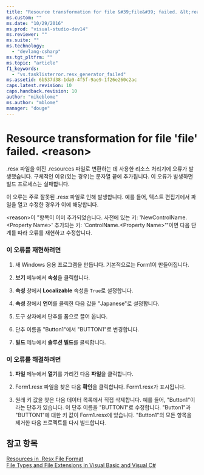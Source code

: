 ```yaml
---
title: "Resource transformation for file &#39;file&#39; failed. &lt;reason&gt; | Microsoft Docs"
ms.custom: ""
ms.date: "10/29/2016"
ms.prod: "visual-studio-dev14"
ms.reviewer: ""
ms.suite: ""
ms.technology: 
  - "devlang-csharp"
ms.tgt_pltfrm: ""
ms.topic: "article"
f1_keywords: 
  - "vs.tasklisterror.resx_generator_failed"
ms.assetid: 6b537d38-1da9-4f5f-9ae9-1f26e260c2ac
caps.latest.revision: 10
caps.handback.revision: 10
author: "mikeblome"
ms.author: "mblome"
manager: "douge"
---
```

# Resource transformation for file &#39;file&#39; failed. &lt;reason&gt;
.resx 파일을 이진 .resources 파일로 변환하는 데 사용한 리소스 처리기에 오류가 발생했습니다.  구체적인 이유\(있는 경우\)는 문자열 끝에 추가됩니다.  이 오류가 발생하면 빌드 프로세스는 실패합니다.  
  
 이 오류는 주로 잘못된 .resx 파일로 인해 발생합니다.  예를 들어, 텍스트 편집기에서 파일을 열고 수정한 경우가 이에 해당합니다.  
  
 \<reason\>이 "항목이 이미 추가되었습니다.  사전에 있는 키: 'NewControlName.\<Property Name\>' 추가되는 키: 'ControlName.\<Property Name\>'"이면 다음 단계를 따라 오류를 재현하고 수정합니다.  
  
### 이 오류를 재현하려면  
  
1.  새 Windows 응용 프로그램을 만듭니다.  기본적으로는 Form1이 만들어집니다.  
  
2.  **보기** 메뉴에서 **속성**을 클릭합니다.  
  
3.  **속성** 창에서 **Localizable** 속성을 `True`로 설정합니다.  
  
4.  **속성** 창에서 **언어**를 클릭한 다음 값을 "Japanese"로 설정합니다.  
  
5.  도구 상자에서 단추를 폼으로 끌어 옵니다.  
  
6.  단추 이름을 "Button1"에서 "BUTTON1"로 변경합니다.  
  
7.  **빌드** 메뉴에서 **솔루션 빌드**를 클릭합니다.  
  
### 이 오류를 해결하려면  
  
1.  **파일** 메뉴에서 **열기**를 가리킨 다음 **파일**을 클릭합니다.  
  
2.  Form1.resx 파일을 찾은 다음 **확인**을 클릭합니다.  Form1.resx가 표시됩니다.  
  
3.  원래 키 값을 찾은 다음 데이터 목록에서 직접 삭제합니다.  예를 들어, "Button1"이라는 단추가 있습니다.  이 단추 이름을 "BUTTON1"로 수정합니다.  "Button1"과 "BUTTON1"에 대한 키 값이 Form1.resx에 있습니다.  "Button1"의 모든 항목을 제거한 다음 프로젝트를 다시 빌드합니다.  
  
## 참고 항목  
 [Resources in .Resx File Format](http://msdn.microsoft.com/ko-kr/0c476133-87e4-47e8-b0ef-4b88f4ef3dc5)   
 [File Types and File Extensions in Visual Basic and Visual C\#](http://msdn.microsoft.com/ko-kr/f793852c-da06-4d52-a826-65f635844772)